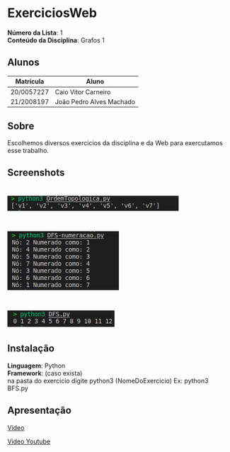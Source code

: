 # ExerciciosWeb

**Número da Lista**: 1<br>
**Conteúdo da Disciplina**: Grafos 1<br>

## Alunos
|Matrícula | Aluno |
| -- | -- |
| 20/0057227  |  Caio Vitor Carneiro |
| 21/2008197  |  João Pedro Alves Machado |

## Sobre 
Escolhemos diversos exercicios da disciplina e da Web para exercutamos esse trabalho.

## Screenshots
# ![App Screenshot](./assets/grafo1.png)
# ![App Screenshot](./assets/grafo2.png)
# ![App Screenshot](./assets/grafo3.png)
## Instalação 
**Linguagem**: Python<br>
**Framework**: (caso exista)<br>
na pasta do exercicio digite python3 (NomeDoExercicio)
Ex: python3 BFS.py

## Apresentação
[Video](./Apresentacao/General-20230501_231220-Meeting%20Recording.mp4)

[Video Youtube](https://www.youtube.com/watch?v=LTGubUaxNro&ab_channel=VITORCARNEIRO)